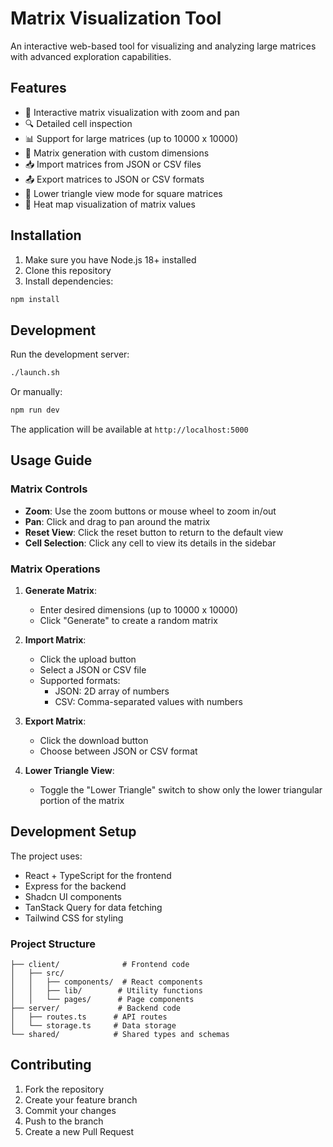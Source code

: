 # Matrix Visualization Tool

An interactive web-based tool for visualizing and analyzing large matrices with advanced exploration capabilities.

## Features

- 🎯 Interactive matrix visualization with zoom and pan
- 🔍 Detailed cell inspection
- 📊 Support for large matrices (up to 10000 x 10000)
- 🔄 Matrix generation with custom dimensions
- 📥 Import matrices from JSON or CSV files
- 📤 Export matrices to JSON or CSV formats
- 📐 Lower triangle view mode for square matrices
- 🎨 Heat map visualization of matrix values

## Installation

1. Make sure you have Node.js 18+ installed
2. Clone this repository
3. Install dependencies:
```bash
npm install
```

## Development

Run the development server:

```bash
./launch.sh
```

Or manually:

```bash
npm run dev
```

The application will be available at `http://localhost:5000`

## Usage Guide

### Matrix Controls

- **Zoom**: Use the zoom buttons or mouse wheel to zoom in/out
- **Pan**: Click and drag to pan around the matrix
- **Reset View**: Click the reset button to return to the default view
- **Cell Selection**: Click any cell to view its details in the sidebar

### Matrix Operations

1. **Generate Matrix**:
   - Enter desired dimensions (up to 10000 x 10000)
   - Click "Generate" to create a random matrix

2. **Import Matrix**:
   - Click the upload button
   - Select a JSON or CSV file
   - Supported formats:
     - JSON: 2D array of numbers
     - CSV: Comma-separated values with numbers

3. **Export Matrix**:
   - Click the download button
   - Choose between JSON or CSV format

4. **Lower Triangle View**:
   - Toggle the "Lower Triangle" switch to show only the lower triangular portion of the matrix

## Development Setup

The project uses:

- React + TypeScript for the frontend
- Express for the backend
- Shadcn UI components
- TanStack Query for data fetching
- Tailwind CSS for styling

### Project Structure

```
├── client/              # Frontend code
│   ├── src/
│   │   ├── components/  # React components
│   │   ├── lib/        # Utility functions
│   │   └── pages/      # Page components
├── server/             # Backend code
│   ├── routes.ts      # API routes
│   └── storage.ts     # Data storage
└── shared/            # Shared types and schemas
```

## Contributing

1. Fork the repository
2. Create your feature branch
3. Commit your changes
4. Push to the branch
5. Create a new Pull Request
